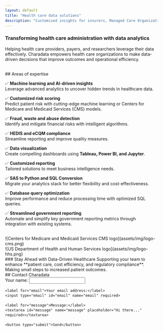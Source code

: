 ```yaml
---
layout: default
title: "Health care data solutions"
description: "Customized insights for insurers, Managed Care Organizations, Accountable Care Organizations and Medicare Advantage Plans."
---
```


### Transforming health care administration with data analytics

Helping health care providers, payers, and researchers leverage their data effectively. Charadata empowers health care organizations to make data-driven decisions that improve outcomes and operational efficiency.

<br>
## Areas of expertise

✅ **Machine learning and AI-driven insights**  
Leverage advanced analytics to uncover hidden trends in healthcare data.  

✅ **Customized risk scoring**  
Predict patient risk with cutting-edge machine learning or Centers for Medicare and Medicaid Services (CMS) models.  

✅ **Fraud, waste and abuse detection**  
Identify and mitigate financial risks with intelligent algorithms.  

✅ **HEDIS and eCQM compliance**  
Streamline reporting and improve quality measures.  

✅ **Data visualization**  
Create compelling dashboards using **Tableau, Power BI, and Jupyter**.  

✅ **Customized reporting**  
Tailored solutions to meet business intelligence needs.  

✅ **SAS to Python and SQL Conversion**  
Migrate your analytics stack for better flexibility and cost-effectiveness.  

✅ **Database query optimization**  
Improve performance and reduce processing time with optimized SQL queries.  

✅ **Streamlined government reporting**  
Automate and simplify key government reporting metrics through integration with existing systems. 

<br>
![Centers for Medicare and Medicaid Services CMS logo](assets/img/logo-cms.png)
<br>
![US Department of Health and Human Services logo](assets/img/logo-hhs.png)  

<br>
### Stay Ahead with Data-Driven Healthcare
Supporting your team to enhance **patient care, cost efficiency, and regulatory compliance**. Making small steps to increased patient outcomes.  

<br>
<a id="contact"></a>
## Contact Charadata

<form action="https://formspree.io/f/manqgkwv" method="POST">
    <label for="name">Your name:</label>
    <input type="text" id="name" name="name" required>

    <label for="email">Your email address:</label>
    <input type="email" id="email" name="email" required>

    <label for="message">Message:</label>
    <textarea id="message" name="message" placeholder="Hi there..." required></textarea>

    <button type="submit">Send</button>
</form>
